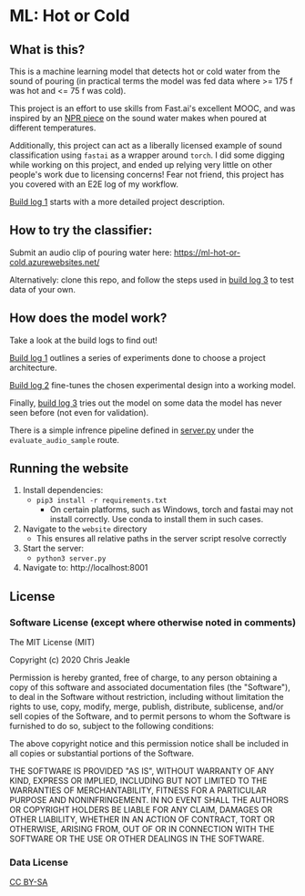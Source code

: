 # ML: Hot or Cold

## What is this?
This is a machine learning model that detects hot or cold water from the sound of pouring (in practical terms the model was fed data where >= 175 f was hot and <= 75 f was cold).

This project is an effort to use skills from Fast.ai's excellent MOOC, and was inspired by an [NPR piece](https://www.npr.org/2014/07/05/328842704/what-does-cold-sound-like) on the sound water makes when poured at different temperatures.

Additionally, this project can act as a liberally licensed example of sound classification using `fastai` as a wrapper around `torch`. I did some digging while working on this project, and ended up relying very little on other people's work due to licensing concerns! Fear not friend, this project has you covered with an E2E log of my workflow.

[Build log 1](Build-Log-1_Design.ipynb) starts with a more detailed project description.

## How to try the classifier:
Submit an audio clip of pouring water here: https://ml-hot-or-cold.azurewebsites.net/

Alternatively: clone this repo, and follow the steps used in [build log 3](Build-Log-3_Testing-The-Model.ipynb) to test data of your own.

## How does the model work?
Take a look at the build logs to find out!

[Build log 1](Build-Log-1_Design.ipynb) outlines a series of experiments done to choose a project architecture.

[Build log 2](Build-Log-2_More-Data.ipynb) fine-tunes the chosen experimental design into a working model.

Finally, [build log 3](Build-Log-3_Testing-The-Model.ipynb) tries out the model on some data the model has never seen before (not even for validation).

There is a simple infrence pipeline defined in [server.py](website/server.py) under the `evaluate_audio_sample` route.

## Running the website

1. Install dependencies:
    * `pip3 install -r requirements.txt`
        * On certain platforms, such as Windows, torch and fastai may not install correctly. Use conda to install them in such cases.
1. Navigate to the `website` directory
    * This ensures all relative paths in the server script resolve correctly
1. Start the server:
    * `python3 server.py`
1. Navigate to: http://localhost:8001

## License
### Software License (except where otherwise noted in comments)
The MIT License (MIT)

Copyright (c) 2020 Chris Jeakle

Permission is hereby granted, free of charge, to any person obtaining a copy of this software and associated documentation files (the "Software"), to deal in the Software without restriction, including without limitation the rights to use, copy, modify, merge, publish, distribute, sublicense, and/or sell copies of the Software, and to permit persons to whom the Software is furnished to do so, subject to the following conditions:

The above copyright notice and this permission notice shall be included in all copies or substantial portions of the Software.

THE SOFTWARE IS PROVIDED "AS IS", WITHOUT WARRANTY OF ANY KIND, EXPRESS OR IMPLIED, INCLUDING BUT NOT LIMITED TO THE WARRANTIES OF MERCHANTABILITY, FITNESS FOR A PARTICULAR PURPOSE AND NONINFRINGEMENT. IN NO EVENT SHALL THE AUTHORS OR COPYRIGHT HOLDERS BE LIABLE FOR ANY CLAIM, DAMAGES OR OTHER LIABILITY, WHETHER IN AN ACTION OF CONTRACT, TORT OR OTHERWISE, ARISING FROM, OUT OF OR IN CONNECTION WITH THE SOFTWARE OR THE USE OR OTHER DEALINGS IN THE SOFTWARE.

### Data License
[CC BY-SA](https://creativecommons.org/licenses/by-sa/2.0/)
